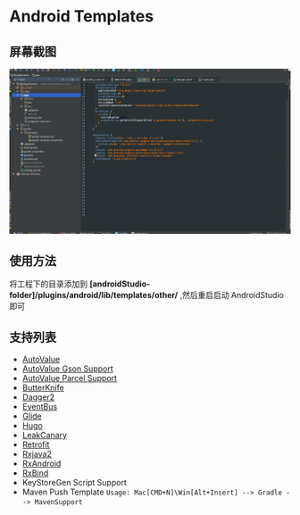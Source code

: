 Android Templates
===============

屏幕截图
----------
![preview](template_preview.gif)

使用方法
----------

将工程下的目录添加到 **[androidStudio-folder]/plugins/android/lib/templates/other/** ,然后重启启动 AndroidStudio 即可

支持列表
--------------
- [AutoValue](https://github.com/google/auto)
- [AutoValue Gson Support](https://github.com/rharter/auto-value-gson)
- [AutoValue Parcel Support](https://github.com/rharter/auto-value-parcel)
- [ButterKnife](https://github.com/JakeWharton/butterknife)
- [Dagger2](https://github.com/google/dagger)
- [EventBus](https://github.com/greenrobot/EventBus)
- [Glide](https://github.com/bumptech/glide)
- [Hugo](https://github.com/JakeWharton/hugo)
- [LeakCanary](https://github.com/square/leakcanary)
- [Retrofit](https://github.com/square/retrofit)
- [Rxjava2](https://github.com/ReactiveX/RxJava)
- [RxAndroid](https://github.com/ReactiveX/RxAndroid)
- [RxBind](https://github.com/JakeWharton/RxBinding)
- KeyStoreGen Script Support
- Maven Push Template `Usage: Mac[CMD+N]\Win[Alt+Insert] --> Gradle --> MavenSupport`








